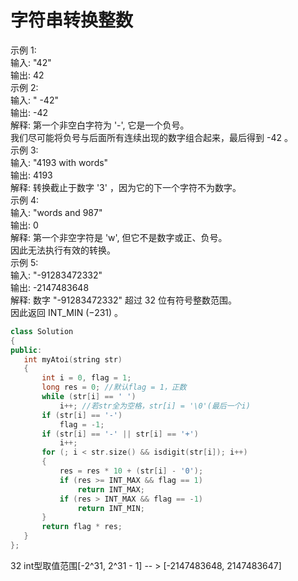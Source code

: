 # 字符串转换整数
示例 1: <br>
输入: "42" <br>
输出: 42 <br>
示例 2: <br>
输入: "   -42" <br>
输出: -42 <br>
解释: 第一个非空白字符为 '-', 它是一个负号。 <br>
     我们尽可能将负号与后面所有连续出现的数字组合起来，最后得到 -42 。<br>
示例 3: <br>
输入: "4193 with words" <br>
输出: 4193 <br>
解释: 转换截止于数字 '3' ，因为它的下一个字符不为数字。 <br>
示例 4: <br>
输入: "words and 987" <br>
输出: 0 <br>
解释: 第一个非空字符是 'w', 但它不是数字或正、负号。<br>
     因此无法执行有效的转换。<br>
示例 5: <br>
输入: "-91283472332" <br>
输出: -2147483648 <br>
解释: 数字 "-91283472332" 超过 32 位有符号整数范围。 <br> 
     因此返回 INT_MIN (−231) 。 <br>
 ``` cpp
 class Solution
{
public:
    int myAtoi(string str)
    {
        int i = 0, flag = 1;
        long res = 0; //默认flag = 1，正数
        while (str[i] == ' ')
            i++; //若str全为空格，str[i] = '\0'(最后一个i)
        if (str[i] == '-')
            flag = -1;
        if (str[i] == '-' || str[i] == '+')
            i++;
        for (; i < str.size() && isdigit(str[i]); i++)
        {
            res = res * 10 + (str[i] - '0');
            if (res >= INT_MAX && flag == 1)
                return INT_MAX;
            if (res > INT_MAX && flag == -1)
                return INT_MIN;
        }
        return flag * res;
    }
};
 ```
 32 int型取值范围[-2^31, 2^31 - 1] -- > [-2147483648, 2147483647] <br>

